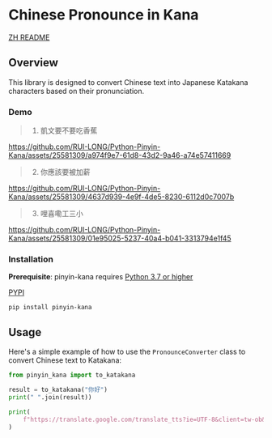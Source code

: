 # Chinese Pronounce in Kana
[ZH README](./README-zh.md)
## Overview

This library is designed to convert Chinese text into Japanese Katakana characters based on their pronunciation.

<h3>Demo</h3>

> 1. 凱文要不要吃香蕉

https://github.com/RUI-LONG/Python-Pinyin-Kana/assets/25581309/a974f9e7-61d8-43d2-9a46-a74e57411669

> 2. 你應該要被加薪

https://github.com/RUI-LONG/Python-Pinyin-Kana/assets/25581309/4637d939-4e9f-4de5-8230-6112d0c7007b

> 3. 哩喜嘞工三小

https://github.com/RUI-LONG/Python-Pinyin-Kana/assets/25581309/01e95025-5237-40a4-b041-3313794e1f45


### Installation

**Prerequisite**: pinyin-kana requires [Python 3.7 or higher](https://www.python.org/downloads/)

[PYPI](https://pypi.org/project/pinyin-kana/)

```
pip install pinyin-kana
```

## Usage

Here's a simple example of how to use the `PronounceConverter` class to convert Chinese text to Katakana:

```python
from pinyin_kana import to_katakana

result = to_katakana("你好")
print(" ".join(result))

print(
    f"https://translate.google.com/translate_tts?ie=UTF-8&client=tw-ob&tl=ja&q={'+'.join(result)}"
)
```
